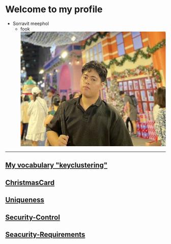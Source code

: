 # Welcome to my profile
- Sorravit meephol
  - fook
![sorravit](pic/1731855411346.jpeg)

---

## [My vocabulary "keyclustering"](keyclustering.md)

## [ChristmasCard](christmascard.md)

## [Uniqueness](uniqueness.md)

## [Security-Control](security-control.md)

## [Seacurity-Requirements](security-requirements.md)
